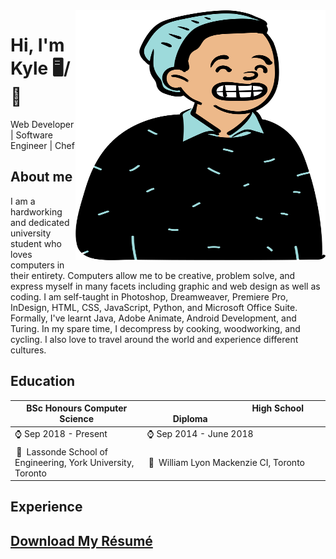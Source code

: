 <img align="right" width="400" height="400" src="./avatar.svg">


# Hi, I'm Kyle 🖥️/🍳
Web Developer | Software Engineer | Chef

## About me 

I am a hardworking and dedicated university student who loves computers in their entirety. Computers allow me to be creative, problem solve, and express myself in many facets including graphic and web design as well as coding. I am self-taught in Photoshop, Dreamweaver, Premiere Pro, InDesign, HTML, CSS, JavaScript, Python, and Microsoft Office Suite. Formally, I've learnt Java, Adobe Animate, Android Development, and Turing. In my spare time, I decompress by cooking, woodworking, and cycling. I also love to travel around the world and experience different cultures.

## Education

<table>
 <thead>
   <tr>
     <th>BSc Honours Computer Science</th>
     <th>          High School Diploma          </th>
   </tr>
 </thead>
 <tbody>
   <tr>
     <td>⌚ Sep 2018 - Present</td>
     <td>⌚ Sep 2014 - June 2018</td>
   </tr>
   <tr>
     <td> 📍 Lassonde School of Engineering, York University, Toronto</td>
     <td> 📍 William Lyon Mackenzie CI, Toronto</td>
   </tr>
 </tbody>
</table>

## Experience



## [Download My Résumé](https://github.com/ksmarty/ksmarty/raw/main/resume.pdf)
